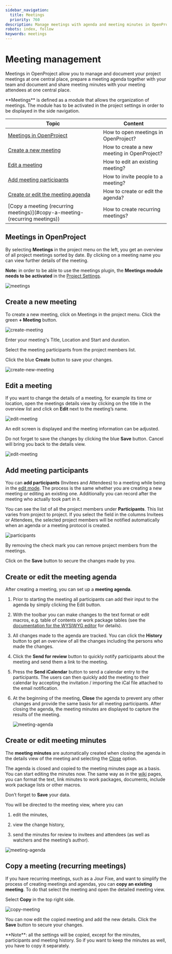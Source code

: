 ```yaml
---
sidebar_navigation:
  title: Meetings
  priority: 760
description: Manage meetings with agenda and meeting minutes in OpenProject.
robots: index, follow
keywords: meetings
---
```


# Meeting management

Meetings in OpenProject allow you to manage and document your project meetings at one central place, prepare a meeting agenda together with your team and document and share meeting minutes with your meeting attendees at one central place.

<div class="glossary">**Meetings** is defined as a module that allows the organization of meetings. The module has to be activated in the project settings in order to be displayed in the side navigation.
</div>



| Topic                                                        | Content                                     |
| ------------------------------------------------------------ | ------------------------------------------- |
| [Meetings in OpenProject](#meetings-in-OpenProject)          | How to open meetings in OpenProject?        |
| [Create a new meeting](#create-a-new-meeting)                | How to create a new meeting in OpenProject? |
| [Edit a meeting](#edit-a-meeting)                            | How to edit an existing meeting?            |
| [Add meeting participants](#add-meeting-participants)        | How to invite people to a meeting?          |
| [Create or edit the meeting agenda](#create-or-edit-the-meeting-agenda) | How to create or edit the agenda?           |
| [Copy a meeting (recurring meetings)](#copy-a-meeting-(recurring meetings)) | How to create recurring meetings?           |

## Meetings in OpenProject

By selecting **Meetings** in the project menu on the left, you get an overview of all project meetings sorted by date. By clicking on a meeting name you can view further details of the meeting.

**Note:** in order to be able to use the meetings plugin, the **Meetings module needs to be activated** in the [Project Settings](../projects/project-settings/modules/).

![meetings](1567598397931.png)

## Create a new meeting

To create a new meeting, click on Meetings in the project menu. Click the green **+ Meeting** button.

![create-meeting](create-meeting.png)

Enter your meeting's Title, Location and Start and duration.

Select the meeting participants from the project members list.

Click the blue **Create** button to save your changes.

![create-new-meeting](1567430908286.png)

## Edit a meeting

If you want to change the details of a meeting, for example its time or location, open the meetings details view by clicking on the title in the overview list and click on **Edit** next to the meeting’s name.

![edit-meeting](edit-meeting.png)

An edit screen is displayed and the meeting information can be adjusted.

Do not forget to save the changes by clicking the blue **Save** button. Cancel will bring you back to the details view.

![edit-meeting](1567598762132.png)

## Add meeting participants

You can **add participants** (Invitees and Attendees) to a meeting while being in the [edit mode](#edit-a-meeting). The process is the same whether you are creating a new meeting or editing an existing one. Additionally you can record after the meeting who actually took part in it.

You can see the list of all the project members under **Participants**. This list varies from project to project. If you select the field in the columns Invitees or Attendees, the selected project members will be notified automatically when an agenda or a meeting protocol is created.

![participants](1567599156831.png)

By removing the check mark you can remove project members from the meetings.

Click on the **Save** button to secure the changes made by you.

## Create or edit the meeting agenda

After creating a meeting, you can set up a **meeting agenda**.

1. Prior to starting the meeting all participants can add their input to the agenda by simply clicking the Edit button.

2. With the toolbar you can make changes to the text format or edit macros, e.g. table of contents or work package tables (see the [documentation for the WYSIWYG editor](../wysiwyg) for details).

3. All changes made to the agenda are tracked. You can click the **History** button to get an overview of all the changes including the persons who made the changes.

4. Click the **Send for review** button to quickly notify participants about the meeting and send them a link to the meeting.

5. Press the **Send iCalendar** button to send a calendar entry to the participants. The users can then quickly add the meeting to their calendar by accepting the invitation / importing the iCal file attached to the email notification.

6. At the beginning of the meeting, **Close** the agenda to prevent any other changes and provide the same basis for all meeting participants. After closing the agenda, the meeting minutes are displayed to capture the results of the meeting.
   

   ![meeting-agenda](meeting-agenda.png)

## Create or edit meeting minutes

The **meeting minutes** are automatically created when closing the agenda in the details view of the meeting and selecting the [Close](#create-or-edit-the-meeting-agenda) option.

The agenda is closed and copied to the meeting minutes page as a basis. You can start editing the minutes now. The same way as in the [wiki](../wiki) pages, you can format the text, link minutes to work packages, documents, include work package lists or other macros.

Don’t forget to **Save** your data.

You will be directed to the meeting view, where you can

1. edit the minutes,

2. view the change history,

3. send the minutes for review to invitees and attendees (as well as watchers and the meeting’s author).

![meeting-agenda](meeting-agenda-1567601684299.png)

## Copy a meeting (recurring meetings)

If you have recurring meetings, such as a Jour Fixe, and want to simplify the process of creating meetings and agendas, you can **copy an existing meeting**. To do that select the meeting and open the detailed meeting view.

Select **Copy** in the top right side.

![copy-meeting](copy-meeting.png)

You can now edit the copied meeting and add the new details. Click the **Save** button to secure your changes.

<div class="alert alert-info" role="alert">
**Note**: all the settings will be copied, except for the minutes, participants and meeting history. So if you want to keep the minutes as well, you have to copy it separately.


</div>

